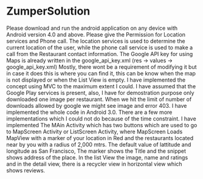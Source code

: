 # ZumperSolution
Please download and run the android application on any device with Android version 4.0 and above.
Please give the Permission for Location services and Phone call.
The location services is used to determine the current location of the user, while the phone call service is used to make a call from the Restaurant contact information.
The Google API key for using Maps is already written in the google_api_key.xml (res -> values -> google_api_key.xml) Mostly, there wont be a requirement of modifying it but in case it does this is where you can find it,
this can be know when the map is not displayed or when the List View is empty.
I have implemented the concept using MVC to the maximum extent I could.
I have assumed that the Google Play services is present, also, I have for demostration purpose only downloaded one image per restaurant.
When we hit the limit of number of downloads allowed by google we might see image and error 403.
I have implemented the whole code in Android 3.0.
There are a few more implementations which I could not do because of the time constraint.
I have implemented The MAin Activity which has two buttons which are used to go to MapScreen Activity or ListScreen Activity, where MapScreen Loads MapView with a marker of your location in Red and the restaurants located near by you with a radius of 2,000 mtrs.
The default value of lattitude and longitude as San Francisco, The marker shows the Title and the snippet shows address of the place.
In the list View the image, name and ratings and in the detail view, there is a recycler view in horizontal view which shows reviews.

